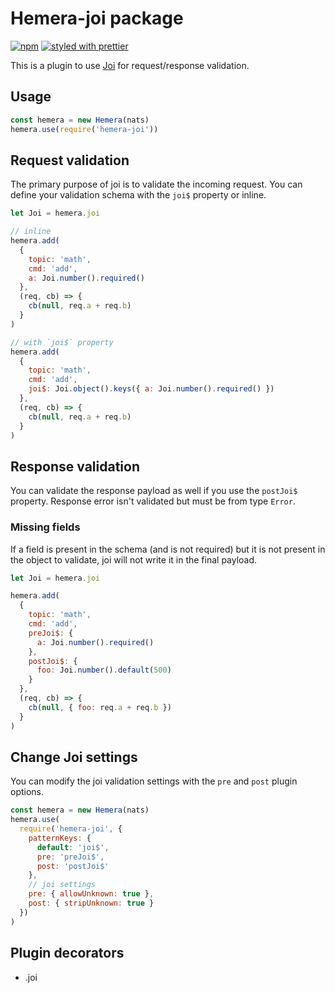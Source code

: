 # Hemera-joi package

[![npm](https://img.shields.io/npm/v/hemera-joi.svg?maxAge=3600)](https://www.npmjs.com/package/hemera-joi)
[![styled with prettier](https://img.shields.io/badge/styled_with-prettier-ff69b4.svg)](#badge)

This is a plugin to use [Joi](https://github.com/hapijs/joi) for request/response validation.

## Usage

```js
const hemera = new Hemera(nats)
hemera.use(require('hemera-joi'))
```

## Request validation

The primary purpose of joi is to validate the incoming request. You can define your validation schema with the `joi$` property or inline.

```js
let Joi = hemera.joi

// inline
hemera.add(
  {
    topic: 'math',
    cmd: 'add',
    a: Joi.number().required()
  },
  (req, cb) => {
    cb(null, req.a + req.b)
  }
)

// with `joi$` property
hemera.add(
  {
    topic: 'math',
    cmd: 'add',
    joi$: Joi.object().keys({ a: Joi.number().required() })
  },
  (req, cb) => {
    cb(null, req.a + req.b)
  }
)
```

## Response validation

You can validate the response payload as well if you use the `postJoi$` property. Response error isn't validated but must be from type `Error`.

### Missing fields

If a field is present in the schema (and is not required) but it is not present in the object to validate, joi will not write it in the final payload.

```js
let Joi = hemera.joi

hemera.add(
  {
    topic: 'math',
    cmd: 'add',
    preJoi$: {
      a: Joi.number().required()
    },
    postJoi$: {
      foo: Joi.number().default(500)
    }
  },
  (req, cb) => {
    cb(null, { foo: req.a + req.b })
  }
)
```

## Change Joi settings

You can modify the joi validation settings with the `pre` and `post` plugin options.

```js
const hemera = new Hemera(nats)
hemera.use(
  require('hemera-joi', {
    patternKeys: {
      default: 'joi$',
      pre: 'preJoi$',
      post: 'postJoi$'
    },
    // joi settings
    pre: { allowUnknown: true },
    post: { stripUnknown: true }
  })
)
```

## Plugin decorators

* .joi
